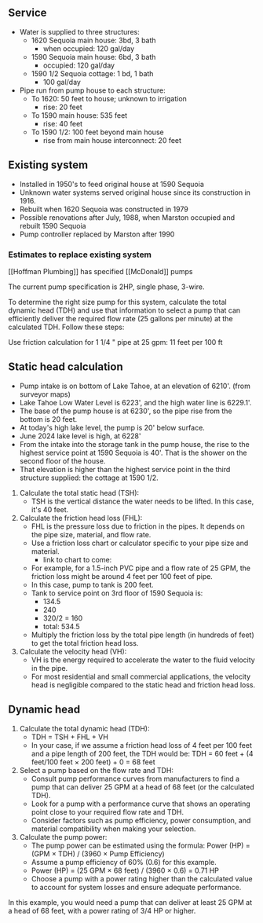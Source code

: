 ## Service
- Water is supplied to three structures:
	- 1620 Sequoia main house: 3bd, 3 bath
		- when occupied: 120 gal/day
	- 1590 Sequoia main house:  6bd, 3 bath
		- occupied: 120 gal/day
	- 1590 1/2 Sequoia cottage: 1 bd, 1 bath
		- 100 gal/day
- Pipe run from pump house to each structure:
	- To 1620: 50 feet to house; unknown to irrigation
		- rise: 20 feet
	- To 1590 main house: 535 feet
		- rise: 40 feet
	- To 1590 1/2: 100 feet beyond main house
		- rise from main house interconnect: 20 feet
## Existing system
- Installed in 1950's to feed original house at 1590 Sequoia
- Unknown water systems served original house since its construction in 1916.
- Rebuilt when 1620 Sequoia was constructed in 1979
- Possible renovations after July, 1988, when Marston occupied and rebuilt 1590 Sequoia
- Pump controller replaced by Marston after 1990
### Estimates to replace existing system

[[Hoffman Plumbing]] has specified [[McDonald]] pumps

The current pump specification is 2HP, single phase, 3-wire. 

To determine the right size pump for this system, calculate the total dynamic head (TDH) and use that information to select a pump that can efficiently deliver the required flow rate (25 gallons per minute) at the calculated TDH. Follow these steps:

Use friction calculation for 1 1/4 " pipe at 25 gpm: 11 feet per 100 ft



## Static head calculation

- Pump intake is on bottom of Lake Tahoe, at an elevation of 6210'. (from surveyor maps)
- Lake Tahoe Low Water Level is 6223', and the high water line is 6229.1'. 
- The base of the pump house is at 6230', so the pipe rise from the bottom is 20 feet. 
- At today's high lake level, the pump is 20' below surface.
- June 2024 lake level is high, at 6228'
- From the intake into the storage tank in the pump house, the rise to the highest service point at 1590 Sequoia is 40'.  That is the shower on the second floor of the house.
- That elevation is higher than the highest service point in the third structure supplied: the cottage at 1590 1/2.

1. Calculate the total static head (TSH):
    - TSH is the vertical distance the water needs to be lifted. In this case, it's 40 feet.
2. Calculate the friction head loss (FHL):
    - FHL is the pressure loss due to friction in the pipes. It depends on the pipe size, material, and flow rate.
    - Use a friction loss chart or calculator specific to your pipe size and material.
	    - link to chart to come:
    - For example, for a 1.5-inch PVC pipe and a flow rate of 25 GPM, the friction loss might be around 4 feet per 100 feet of pipe.
    - In this case, pump to tank is 200 feet.
    - Tank to service point on 3rd floor of 1590 Sequoia is:
	    - 134.5
	    - 240
	    - 320/2 = 160
	    - total: 534.5
    - Multiply the friction loss by the total pipe length (in hundreds of feet) to get the total friction head loss.
3. Calculate the velocity head (VH):
    - VH is the energy required to accelerate the water to the fluid velocity in the pipe.
    - For most residential and small commercial applications, the velocity head is negligible compared to the static head and friction head loss.
## Dynamic head

1. Calculate the total dynamic head (TDH):
    - TDH = TSH + FHL + VH
    - In your case, if we assume a friction head loss of 4 feet per 100 feet and a pipe length of 200 feet, the TDH would be: TDH = 60 feet + (4 feet/100 feet × 200 feet) + 0 = 68 feet
2. Select a pump based on the flow rate and TDH:
    - Consult pump performance curves from manufacturers to find a pump that can deliver 25 GPM at a head of 68 feet (or the calculated TDH).
    - Look for a pump with a performance curve that shows an operating point close to your required flow rate and TDH.
    - Consider factors such as pump efficiency, power consumption, and material compatibility when making your selection.
3. Calculate the pump power:
    - The pump power can be estimated using the formula: Power (HP) = (GPM × TDH) / (3960 × Pump Efficiency)
    - Assume a pump efficiency of 60% (0.6) for this example.
    - Power (HP) = (25 GPM × 68 feet) / (3960 × 0.6) = 0.71 HP
    - Choose a pump with a power rating higher than the calculated value to account for system losses and ensure adequate performance.

In this example, you would need a pump that can deliver at least 25 GPM at a head of 68 feet, with a power rating of 3/4 HP or higher.

